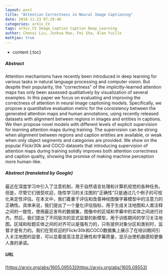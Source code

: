 ```yaml
---
layout: post
title: "Attention Correctness in Neural Image Captioning"
date: 2016-11-23 07:29:46
categories: arXiv_CV
tags: arXiv_CV Image_Caption Caption Deep_Learning
author: Chenxi Liu, Junhua Mao, Fei Sha, Alan Yuille
mathjax: true
---
```


* content
{:toc}

##### Abstract
Attention mechanisms have recently been introduced in deep learning for various tasks in natural language processing and computer vision. But despite their popularity, the "correctness" of the implicitly-learned attention maps has only been assessed qualitatively by visualization of several examples. In this paper we focus on evaluating and improving the correctness of attention in neural image captioning models. Specifically, we propose a quantitative evaluation metric for the consistency between the generated attention maps and human annotations, using recently released datasets with alignment between regions in images and entities in captions. We then propose novel models with different levels of explicit supervision for learning attention maps during training. The supervision can be strong when alignment between regions and caption entities are available, or weak when only object segments and categories are provided. We show on the popular Flickr30k and COCO datasets that introducing supervision of attention maps during training solidly improves both attention correctness and caption quality, showing the promise of making machine perception more human-like.

##### Abstract (translated by Google)
最近在深度学习中引入了注意机制，用于自然语言处理和计算机视觉的各种任务。但是，尽管它们很受欢迎，隐性学习的关注图的“正确性”只是通过几个例子的可视化来定性评估。在本文中，我们着重于评估和改善神经图像字幕模型中的注意力的正确性。具体来说，我们提出了一个量化评估指标，用于生成关注地图和人类注释之间的一致性，使用最近发布的数据集，图像中的区域和字幕中的实体之间进行对齐。然后，我们提出了不同层次的显式监督的新模型，用于训练期间的学习关注地图。区域和标题实体之间的对齐可以是强有力的，只有提供对象分区和类别时，监督才是有力的。我们在受欢迎的Flickr30k和COCO数据集上展示了在培训期间引入关注地图的监督，可以显着提高注意正确性和字幕质量，显示出使机器感知更像人类的承诺。

##### URL
[https://arxiv.org/abs/1605.09553](https://arxiv.org/abs/1605.09553)

